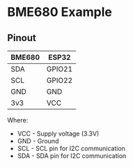 # BME680 Example

## Pinout

| BME680 | ESP32  |
| ------ | ------ |
| SDA    | GPIO21 |
| SCL    | GPIO22 |
| GND    | GND    |
| 3v3    | VCC    |

Where:
* VCC - Supply voltage (3.3V)
* GND - Ground
* SCL - SCL pin for I2C communication
* SDA - SDA pin for I2C communication
